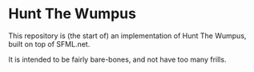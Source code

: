 Hunt The Wumpus
===============

This repository is (the start of) an implementation of Hunt The Wumpus, built on top of SFML.net.

It is intended to be fairly bare-bones, and not have too many frills.
